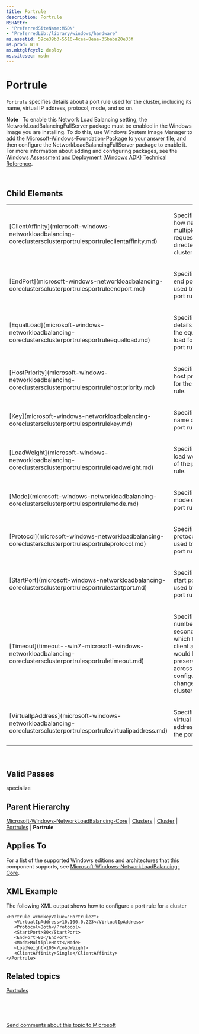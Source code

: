 ```yaml
---
title: Portrule
description: Portrule
MSHAttr:
- 'PreferredSiteName:MSDN'
- 'PreferredLib:/library/windows/hardware'
ms.assetid: 59ce39b3-5516-4cea-8eae-35baba20e33f
ms.prod: W10
ms.mktglfcycl: deploy
ms.sitesec: msdn
---
```


# Portrule


`Portrule` specifies details about a port rule used for the cluster, including its name, virtual IP address, protocol, mode, and so on.

**Note**  
To enable this Network Load Balancing setting, the NetworkLoadBalancingFullServer package must be enabled in the Windows image you are installing. To do this, use Windows System Image Manager to add the Microsoft-Windows-Foundation-Package to your answer file, and then configure the NetworkLoadBalancingFullServer package to enable it. For more information about adding and configuring packages, see the [Windows Assessment and Deployment (Windows ADK) Technical Reference](http://go.microsoft.com/fwlink/?LinkId=206587).

 

## Child Elements


<table>
<colgroup>
<col width="50%" />
<col width="50%" />
</colgroup>
<tbody>
<tr class="odd">
<td><p>[ClientAffinity](microsoft-windows-networkloadbalancing-coreclustersclusterportrulesportruleclientaffinity.md)</p></td>
<td><p>Specifies how network multiple requests are directed in a cluster.</p></td>
</tr>
<tr class="even">
<td><p>[EndPort](microsoft-windows-networkloadbalancing-coreclustersclusterportrulesportruleendport.md)</p></td>
<td><p>Specifies the end port used by the port rule.</p></td>
</tr>
<tr class="odd">
<td><p>[EqualLoad](microsoft-windows-networkloadbalancing-coreclustersclusterportrulesportruleequalload.md)</p></td>
<td><p>Specifies details about the equal load for the port rule.</p></td>
</tr>
<tr class="even">
<td><p>[HostPriority](microsoft-windows-networkloadbalancing-coreclustersclusterportrulesportrulehostpriority.md)</p></td>
<td><p>Specifies the host priority for the port rule.</p></td>
</tr>
<tr class="odd">
<td><p>[Key](microsoft-windows-networkloadbalancing-coreclustersclusterportrulesportrulekey.md)</p></td>
<td><p>Specifies the name of the port rule.</p></td>
</tr>
<tr class="even">
<td><p>[LoadWeight](microsoft-windows-networkloadbalancing-coreclustersclusterportrulesportruleloadweight.md)</p></td>
<td><p>Specifies the load weight of the port rule.</p></td>
</tr>
<tr class="odd">
<td><p>[Mode](microsoft-windows-networkloadbalancing-coreclustersclusterportrulesportrulemode.md)</p></td>
<td><p>Specifies the mode of the port rule.</p></td>
</tr>
<tr class="even">
<td><p>[Protocol](microsoft-windows-networkloadbalancing-coreclustersclusterportrulesportruleprotocol.md)</p></td>
<td><p>Specifies the protocol used by the port rule.</p></td>
</tr>
<tr class="odd">
<td><p>[StartPort](microsoft-windows-networkloadbalancing-coreclustersclusterportrulesportrulestartport.md)</p></td>
<td><p>Specifies the start port used by the port rule.</p></td>
</tr>
<tr class="even">
<td><p>[Timeout](timeout--win7-microsoft-windows-networkloadbalancing-coreclustersclusterportrulesportruletimeout.md)</p></td>
<td><p>Specifies the number of seconds for which the client affinity would be preserved across configuration changes in a cluster.</p></td>
</tr>
<tr class="odd">
<td><p>[VirtualIpAddress](microsoft-windows-networkloadbalancing-coreclustersclusterportrulesportrulevirtualipaddress.md)</p></td>
<td><p>Specifies the virtual IP address of the port rule.</p></td>
</tr>
</tbody>
</table>

 

## Valid Passes


specialize

## Parent Hierarchy


[Microsoft-Windows-NetworkLoadBalancing-Core](microsoft-windows-networkloadbalancing-core.md) | [Clusters](microsoft-windows-networkloadbalancing-coreclusters.md) | [Cluster](microsoft-windows-networkloadbalancing-coreclusterscluster.md) | [Portrules](microsoft-windows-networkloadbalancing-coreclustersclusterportrules.md) | **Portrule**

## Applies To


For a list of the supported Windows editions and architectures that this component supports, see [Microsoft-Windows-NetworkLoadBalancing-Core](microsoft-windows-networkloadbalancing-core-win7-microsoft-windows-networkloadbalancing-core.md).

## XML Example


The following XML output shows how to configure a port rule for a cluster

``` syntax
<Portrule wcm:keyValue="Portrule2">
   <VirtualIpAddress>10.100.0.223</VirtualIpAddress>
   <Protocol>Both</Protocol>
   <StartPort>80</StartPort>
   <EndPort>80</EndPort>
   <Mode>MultipleHost</Mode>
   <LoadWeight>100</LoadWeight>
   <ClientAffinity>Single</ClientAffinity>
</Portrule>
```

## Related topics


[Portrules](microsoft-windows-networkloadbalancing-coreclustersclusterportrules.md)

 

 

[Send comments about this topic to Microsoft](mailto:wsddocfb@microsoft.com?subject=Documentation%20feedback%20%5Bp_unattend\p_unattend%5D:%20Portrule%20%20RELEASE:%20%2810/3/2016%29&body=%0A%0APRIVACY%20STATEMENT%0A%0AWe%20use%20your%20feedback%20to%20improve%20the%20documentation.%20We%20don't%20use%20your%20email%20address%20for%20any%20other%20purpose,%20and%20we'll%20remove%20your%20email%20address%20from%20our%20system%20after%20the%20issue%20that%20you're%20reporting%20is%20fixed.%20While%20we're%20working%20to%20fix%20this%20issue,%20we%20might%20send%20you%20an%20email%20message%20to%20ask%20for%20more%20info.%20Later,%20we%20might%20also%20send%20you%20an%20email%20message%20to%20let%20you%20know%20that%20we've%20addressed%20your%20feedback.%0A%0AFor%20more%20info%20about%20Microsoft's%20privacy%20policy,%20see%20http://privacy.microsoft.com/default.aspx. "Send comments about this topic to Microsoft")





